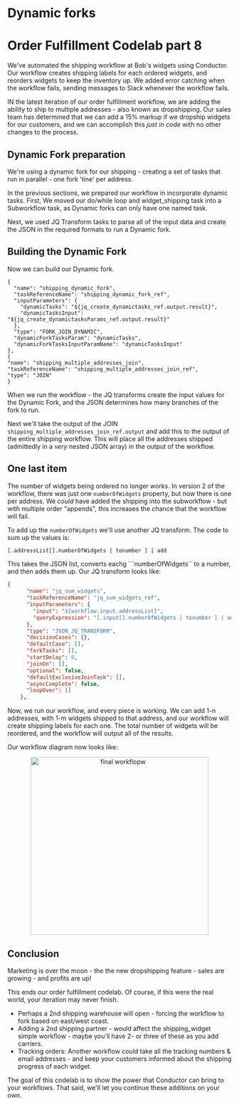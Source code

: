 # Dynamic forks
# Order Fulfillment Codelab part 8

We've automated the shipping workflow at Bob's widgets using Conductor.  Our workflow creates shipping labels for each ordered widgets, and reorders widgets to keep the inventory up.  We added error catching when the workflow fails, sending messages to Slack whenever the workflow fails.

IN the latest iteration of our order fulfillment workflow, we are adding the ability to ship to multiple addresses - also known as dropshipping.  Our sales team has determined that we can add  a 15% markup if we dropship widgets for our customers, and we can accomplish this *just in code* with no other changes to the process.

## Dynamic Fork preparation

We're using a dynamic fork for our shipping - creating a set of tasks that run in parallel - one fork 'tine' per address.

In the previous sections, we prepared our workflow in incorporate dynamic tasks.  First, We moved our do/while loop and widget_shipping task into a Subworkflow task, as Dynamic forks can only have one named task.

Next, we used JQ Transform tasks to parse all of the input data and create the JSON in the required formats to run a Dynamic fork.


## Building the Dynamic Fork

Now we can build our Dynamic fork.

```
{
  "name": "shipping_dynamic_fork",
  "taskReferenceName": "shipping_dynamic_fork_ref",
  "inputParameters": {
    "dynamicTasks": "${jq_create_dynamictasks_ref.output.result}",
    "dynamicTasksInput": "${jq_create_dynamictasksParams_ref.output.result}"
  },
  "type": "FORK_JOIN_DYNAMIC",
  "dynamicForkTasksParam": "dynamicTasks",
  "dynamicForkTasksInputParamName": "dynamicTasksInput"
},
{
"name": "shipping_multiple_addresses_join",
"taskReferenceName": "shipping_multiple_addresses_join_ref",
"type": "JOIN"
}
```

When we run the workflow - the JQ transforms create the input values for the Dynamic Fork, and the JSON determines how many branches of the fork to run.  

Next we'll take the output of the JOIN ```shipping_multiple_addresses_join_ref.output``` and add this to the output of the entire shipping workflow.  This will place all the addresses shipped (admittedly in a *very* nested JSON array) in the output of the workflow.

## One last item

The number of widgets being ordered no longer works.  In version 2 of the workflow, there was just one ```numberOfWidgets``` property, but now there is one per address.  We *could* have added the shipping into the subworkflow - but with multiple order "appends", this increases the chance that the workflow will fail.  

To add up the ```numberOfWidgets``` we'll use another JQ transform.  The code to sum up the values is:

```bash
[.addressList[].numberOfWidgets | tonumber ] | add
```

This takes the JSON list, converts eachg ```numberOfWidgets`` to a number, and then adds them up. Our JQ transform looks like:

```json
{
      "name": "jq_sum_widgets",
      "taskReferenceName": "jq_sum_widgets_ref",
      "inputParameters": {
        "input": "${workflow.input.addressList}",
        "queryExpression": "[.input[].numberOfWidgets | tonumber ] | add"
      },
      "type": "JSON_JQ_TRANSFORM",
      "decisionCases": {},
      "defaultCase": [],
      "forkTasks": [],
      "startDelay": 0,
      "joinOn": [],
      "optional": false,
      "defaultExclusiveJoinTask": [],
      "asyncComplete": false,
      "loopOver": []
    },
```

Now, we run our workflow, and every piece is working.  We can add 1-n addresses, with 1-m widgets shipped to that address, and our workflow will create shipping labels for each one.  The total number of widgets will be reordered, and the workflow will output all of the results.

Our workflow diagram now looks like:

<p align="center"><img src="/content/img/codelab/of8_finalworkflow.png" alt="final workflopw" width="400" style={{paddingBottom: 40, paddingTop: 40}} /></p>




## Conclusion

Marketing is over the moon - the the new dropshipping feature - sales are growing - and profits are up! 

This ends our order fulfillment codelab. Of course, if this were the real world, your iteration may never finish.  

* Perhaps a 2nd shipping warehouse will open - forcing the workflow to fork based on east/west coast.
* Adding a 2nd shipping partner - would affect the shipping_widget simple workflow - maybe you'll have 2- or three of these as you add carriers.
* Tracking orders: Another workflow could take all the tracking numbers & email addresses - and keep your customers informed about the shipping progress of each widget.


The goal of this codelab is to show the power that Conductor can bring to your workflows. That said, we'll let you continue these additions on your own.